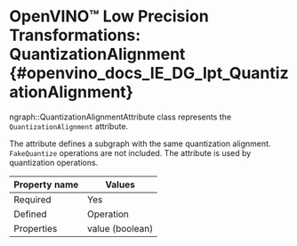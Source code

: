 # OpenVINO™ Low Precision Transformations: QuantizationAlignment {#openvino_docs_IE_DG_lpt_QuantizationAlignment}

ngraph::QuantizationAlignmentAttribute class represents the `QuantizationAlignment` attribute.

The attribute defines a subgraph with the same quantization alignment. `FakeQuantize` operations are not included. The attribute is used by quantization operations.

| Property name | Values                                       |
|---------------|----------------------------------------------|
| Required      | Yes                                          |
| Defined       | Operation                                    |
| Properties    | value (boolean)                              |